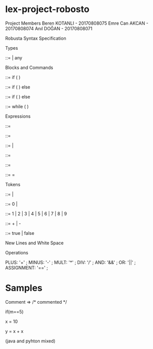 # lex-project-robosto


Project Members
Beren KOTANLI - 20170808075
Emre Can AKCAN - 20170808074
Anıl DOĞAN - 20170808071

Robusta Syntax Specification

Types
  
<primitive type> ::= <numeric type> | any


Blocks and Commands

<if then statement>::= if ( <expression> ) <statement>

<if then else statement>::= if ( <expression> ) <statement no short if> else <statement>

<if then else statement no short if> ::= if ( <expression> ) <statement no short if> else <statement no short if>

<while statement> ::= while ( <expression> ) <statement>


Expressions

<constant expression> ::= <expression>

<expression> ::= <assignment expression>

<assignment expression> ::= <conditional expression> | <assignment>

<assignment> ::= <left hand side> <assignment operator> <assignment expression>

<left hand side> ::= <expression name>

<assignment operator> ::= = 

Tokens

<digits> ::= <digit> | <digits> <digit>

<digit> ::= 0 | <non zero digit>

<non zero digit> ::= 1 | 2 | 3 | 4 | 5 | 6 | 7 | 8 | 9

<sign> ::= + | -

<boolean literal> ::= true | false

New Lines and White Space 


Operations

PLUS: '+' ;
MINUS: '-' ;
MULT: '*' ;
DIV: '/' ;
AND: '&&' ;
OR: '||' ;
ASSIGNMENT: '==' ;



# Samples

Comment => /* commented */

if(m==5)

x = 10

y = x + x

(java and pyhton mixed)
